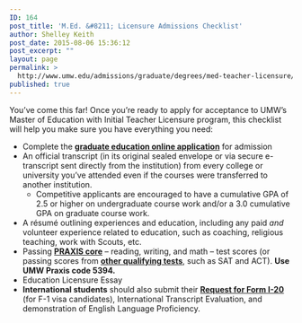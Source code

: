 ```yaml
---
ID: 164
post_title: 'M.Ed. &#8211; Licensure Admissions Checklist'
author: Shelley Keith
post_date: 2015-08-06 15:36:12
post_excerpt: ""
layout: page
permalink: >
  http://www.umw.edu/admissions/graduate/degrees/med-teacher-licensure/med-licensure-checklist/
published: true
---
```

You’ve come this far! Once you’re ready to apply for acceptance to UMW’s Master of Education with Initial Teacher Licensure program, this checklist will help you make sure you have everything you need:
<ul>
 	<li>Complete the <a href="https://www.applyweb.com/umw/menu.html"><strong>graduate education online application</strong></a> for admission</li>
 	<li>An official transcript (in its original sealed envelope or via secure e-transcript sent directly from the institution) from every college or university you’ve attended even if the courses were transferred to another institution.
<ul>
 	<li>Competitive applicants are encouraged to have a cumulative GPA of 2.5 or higher on undergraduate course work and/or a 3.0 cumulative GPA on graduate course work.</li>
</ul>
</li>
 	<li>A résumé outlining experiences and education, including any paid <em>and </em>volunteer experience related to education, such as coaching, religious teaching, work with Scouts, etc.</li>
 	<li>Passing <a href="http://www.ets.org/praxis/about/core/"><strong>PRAXIS core</strong></a> – reading, writing, and math – test scores (or passing scores from <a href="http://education.umw.edu/student-resources/testing-requirements-2/"><strong>other qualifying tests</strong></a>, such as SAT and ACT). <strong>Use UMW Praxis code 5394.</strong></li>
 	<li>Education Licensure Essay</li>
 	<li><strong>International students</strong> should also submit their <a href="http://www.umw.edu/documents/document/request-for-form-i-20/"><strong>Request for Form I-20</strong></a> (for F-1 visa candidates), International Transcript Evaluation, and demonstration of English Language Proficiency.</li>
</ul>
